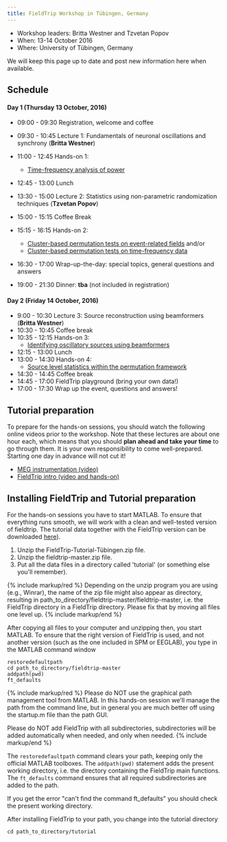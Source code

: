 ```yaml
---
title: FieldTrip Workshop in Tübingen, Germany
---
```


- Workshop leaders: Britta Westner and Tzvetan Popov
- When: 13-14 October 2016
- Where: University of Tübingen, Germany

We will keep this page up to date and post new information here when available.

## Schedule

#### Day 1 (Thursday 13 October, 2016)

- 09:00 - 09:30 Registration, welcome and coffee
- 09:30 - 10:45 Lecture 1: Fundamentals of neuronal oscillations and synchrony (**Britta Westner**)
- 11:00 - 12:45 Hands-on 1:
  - [Time-frequency analysis of power](/tutorial/sensor/timefrequencyanalysis)
- 12:45 - 13:00 Lunch
- 13:30 - 15:00 Lecture 2: Statistics using non-parametric randomization techniques (**Tzvetan Popov**)
- 15:00 - 15:15 Coffee Break
- 15:15 - 16:15 Hands-on 2:

  - [Cluster-based permutation tests on event-related fields](/tutorial/stats/cluster_permutation_timelock) and/or
  - [Cluster-based permutation tests on time-frequency data](/tutorial/stats/cluster_permutation_freq)

- 16:30 - 17:00 Wrap-up-the-day: special topics, general questions and answers
- 19:00 - 21:30 Dinner: **tba** (not included in registration)

#### Day 2 (Friday 14 October, 2016)

- 9:00 - 10:30 Lecture 3: Source reconstruction using beamformers (**Britta Westner**)
- 10:30 - 10:45 Coffee break
- 10:35 - 12:15 Hands-on 3:
  - [Identifying oscillatory sources using beamformers ](/tutorial/source/beamformer)
- 12:15 - 13:00 Lunch
- 13:00 - 14:30 Hands-on 4:
  - [Source level statistics within the permutation framework](/workshop/aarhus2015/beamformingerf#meg_plotting_sources_of_response_related_evoked_field_using_statistical_threshold)
- 14:30 - 14:45 Coffee break
- 14:45 - 17:00 FieldTrip playground (bring your own data!)
- 17:00 - 17:30 Wrap up the event, questions and answers!

## Tutorial preparation

To prepare for the hands-on sessions, you should watch the following online videos prior to the workshop. Note that these lectures are about one hour each, which means that you should **plan ahead and take your time** to go through them. It is your own responsibility to come well-prepared. Starting one day in advance will not cut it!

- [MEG instrumentation (video)](https://www.youtube.com/watch?v=15Qs4fuPpes)
- [FieldTrip intro (video and hands-on)](/tutorial/intro/introduction)

## Installing FieldTrip and Tutorial preparation

For the hands-on sessions you have to start MATLAB. To ensure that
everything runs smooth, we will work with a clean and well-tested
version of fieldtrip. The tutorial data together with the FieldTrip version can be downloaded [here](https://depot.uni-konstanz.de/cgi-bin/exchange.pl?g=s38xv3f76w)).

1.  Unzip the FieldTrip-Tutorial-Tübingen.zip file.
2.  Unzip the fieldtrip-master.zip file.
3.  Put all the data files in a directory called 'tutorial' (or something else you'll remember).

{% include markup/red %}
Depending on the unzip program you are using (e.g., Winrar), the name of the zip file might also appear as directory, resulting in path_to_directory/fieldtrip-master/fieldtrip-master, i.e. the FieldTrip directory in a FieldTrip directory. Please fix that by moving all files one level up.
{% include markup/end %}

After copying all files to your computer and unzipping then, you start MATLAB. To ensure that the right version of FieldTrip is used, and not another version (such as the one included in SPM or EEGLAB), you type in the MATLAB command window

    restoredefaultpath
    cd path_to_directory/fieldtrip-master
    addpath(pwd)
    ft_defaults

{% include markup/red %}
Please do NOT use the graphical path management tool from MATLAB. In this hands-on session we'll manage the path from the command line, but in general you are much better off using the startup.m file than the path GUI.

Please do NOT add FieldTrip with all subdirectories, subdirectories will be added automatically when needed, and only when needed.
{% include markup/end %}

The `restoredefaultpath` command clears your path, keeping only the official MATLAB toolboxes. The `addpath(pwd)` statement adds the present working directory, i.e. the directory containing the FieldTrip main functions. The `ft_defaults` command ensures that all required subdirectories are added to the path.

If you get the error "can't find the command ft_defaults" you should check the present working directory.

After installing FieldTrip to your path, you change into the tutorial directory

    cd path_to_directory/tutorial
